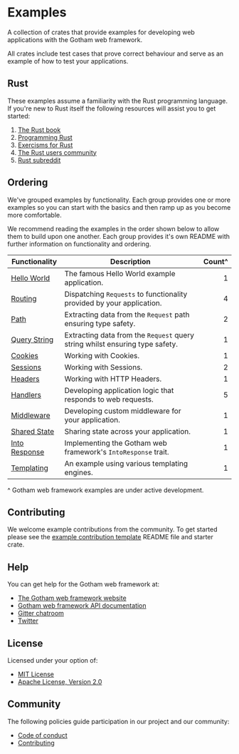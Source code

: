 # Examples

A collection of crates that provide examples for developing web applications
with the Gotham web framework.

All crates include test cases that prove correct behaviour and serve as an
example of how to test your applications.

## Rust

These examples assume a familiarity with the Rust programming language. If
you're new to Rust itself the following resources will assist you to get
started:

1. [The Rust book](https://doc.rust-lang.org/book/second-edition/)
1. [Programming Rust](http://shop.oreilly.com/product/0636920040385.do)
1. [Exercisms for Rust](http://exercism.io/languages/rust/about)
1. [The Rust users community](https://users.rust-lang.org)
1. [Rust subreddit](https://reddit.com/r/rust)

## Ordering

We've grouped examples by functionality. Each group provides one or more
examples so you can start with the basics and then ramp up as you become more
comfortable.

We recommend reading the examples in the order shown below to allow them to
build upon one another. Each group provides it's own README with further
information on functionality and ordering.

| Functionality | Description | Count^ |
| --- | --- | ---:|
| [Hello World](hello_world) | The famous Hello World example application. | 1 |
| [Routing](routing) | Dispatching `Requests` to functionality provided by your application. | 4 |
| [Path](path) | Extracting data from the `Request` path ensuring type safety. | 2 |
| [Query String](query_string) | Extracting data from the `Request` query string whilst ensuring type safety. | 1 |
| [Cookies](cookies) | Working with Cookies. | 1 |
| [Sessions](sessions) | Working with Sessions. | 2 |
| [Headers](headers) | Working with HTTP Headers. | 1 |
| [Handlers](handlers) | Developing application logic that responds to web requests. | 5 |
| [Middleware](middleware) | Developing custom middleware for your application. | 1 |
| [Shared State](stared_state) | Sharing state across your application. | 1 |
| [Into Response](into_response) | Implementing the Gotham web framework's `IntoResponse` trait. | 1 |
| [Templating](templating) | An example using various templating engines. | 1 |

^ Gotham web framework examples are under active development.

## Contributing

We welcome example contributions from the community. To get started please see
the [example contribution template](example_contribution_template) README file
and starter crate.

## Help

You can get help for the Gotham web framework at:

* [The Gotham web framework website](https://gotham.rs)
* [Gotham web framework API documentation](https://docs.rs/gotham/)
* [Gitter chatroom](https://gitter.im/gotham-rs/gotham)
* [Twitter](https://twitter.com/gotham_rs)

## License

Licensed under your option of:

* [MIT License](../LICENSE-MIT)
* [Apache License, Version 2.0](../LICENSE-APACHE)

## Community

The following policies guide participation in our project and our community:

* [Code of conduct](../CODE_OF_CONDUCT.md)
* [Contributing](../CONTRIBUTING.md)
